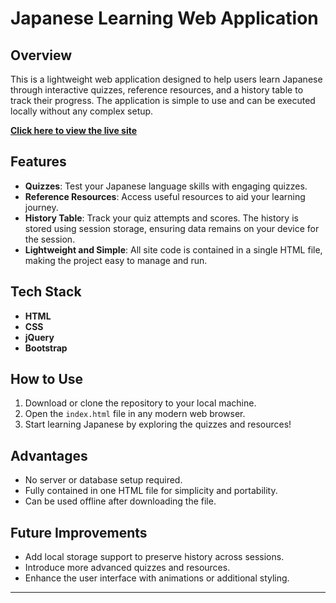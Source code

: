 # Japanese Learning Web Application  

## Overview  
This is a lightweight web application designed to help users learn Japanese through interactive quizzes, reference resources, and a history table to track their progress. The application is simple to use and can be executed locally without any complex setup.  

[**Click here to view the live site**](https://raw.githack.com/subashsdp/Japanese/main/quizz.html)  

## Features  
- **Quizzes**: Test your Japanese language skills with engaging quizzes.  
- **Reference Resources**: Access useful resources to aid your learning journey.  
- **History Table**: Track your quiz attempts and scores. The history is stored using session storage, ensuring data remains on your device for the session.  
- **Lightweight and Simple**: All site code is contained in a single HTML file, making the project easy to manage and run.  

## Tech Stack  
- **HTML**  
- **CSS**  
- **jQuery**  
- **Bootstrap**  

## How to Use  
1. Download or clone the repository to your local machine.  
2. Open the `index.html` file in any modern web browser.  
3. Start learning Japanese by exploring the quizzes and resources!  

## Advantages  
- No server or database setup required.  
- Fully contained in one HTML file for simplicity and portability.  
- Can be used offline after downloading the file.  

## Future Improvements  
- Add local storage support to preserve history across sessions.  
- Introduce more advanced quizzes and resources.  
- Enhance the user interface with animations or additional styling.  

---  